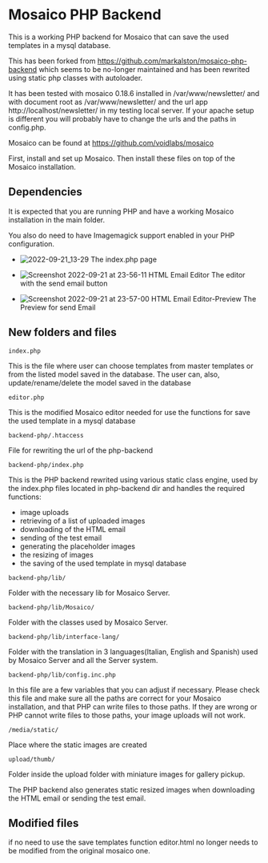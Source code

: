 # Mosaico PHP Backend

This is a working PHP backend for Mosaico that can save the used templates in a mysql database.

This has been forked from https://github.com/markalston/mosaico-php-backend which seems to be no-longer maintained and has been rewrited using static php classes with autoloader.

It has been tested with mosaico 0.18.6 installed in /var/www/newsletter/ and with document root as /var/www/newsletter/ and the url app http://localhost/newsletter/ in my testing local server. If your apache setup is different you will probably have to change the urls and the paths in config.php.

Mosaico can be found at https://github.com/voidlabs/mosaico

First, install and set up Mosaico.  Then install these files on top of the Mosaico installation.


## Dependencies

It is expected that you are running PHP and have a working Mosaico installation in the main folder.

You also do need to have Imagemagick support enabled in your PHP configuration.


- ![2022-09-21_13-29](https://user-images.githubusercontent.com/82267325/191492919-6f32580b-f8d0-4b81-9bfd-41413b91f009.png)
The index.php page

- ![Screenshot 2022-09-21 at 23-56-11 HTML Email Editor](https://user-images.githubusercontent.com/82267325/191617954-4fb68352-3c72-43f7-bd93-4ea829caca39.png)
The editor with the send email button

- ![Screenshot 2022-09-21 at 23-57-00 HTML Email Editor-Preview](https://user-images.githubusercontent.com/82267325/191617998-22cab50a-638e-4db3-b7c9-dd286074828c.png)
The Preview for send Email


## New folders and files

```
index.php 
```
This is the file where user can choose templates from master templates or from the listed model saved in the database.
The user can, also, update/rename/delete the model saved in the database


```
editor.php 
```
This is the modified Mosaico editor needed for use the functions for save the used template in a mysql database


```
backend-php/.htaccess
```
File for rewriting the url of the php-backend

```
backend-php/index.php 
```
This is the PHP backend rewrited using various static class engine, used by the index.php files located in php-backend dir and handles the required functions:
* image uploads
* retrieving of a list of uploaded images
* downloading of the HTML email
* sending of the test email
* generating the placeholder images
* the resizing of images
* the saving of the used template in mysql database


```
backend-php/lib/ 
```
Folder with the necessary lib for Mosaico Server.


```
backend-php/lib/Mosaico/ 
```
Folder with the classes used by Mosaico Server.


```
backend-php/lib/interface-lang/ 
```
Folder with the translation in 3 languages(Italian, English and Spanish) used by Mosaico Server and all the Server system.


```
backend-php/lib/config.inc.php 
```
In this file are a few variables that you can adjust if necessary. Please check this file and make sure all the paths are correct for your Mosaico installation, and that PHP can write files to those paths. If they are wrong or PHP cannot write files to those paths, your image uploads will not work.


```
/media/static/
```
Place where the static images are created

```
upload/thumb/ 
```
Folder inside the upload folder with miniature images for gallery pickup.


The PHP backend also generates static resized images when downloading the HTML email or sending the test email.

## Modified files

if no need to use the save templates function editor.html no longer needs to be modified from the original mosaico one. 
